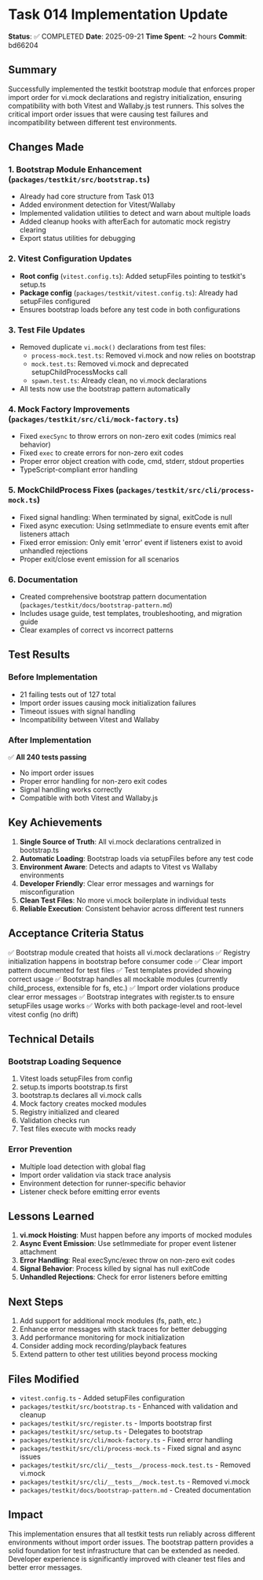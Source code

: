 # Task 014 Implementation Update

**Status**: ✅ COMPLETED
**Date**: 2025-09-21
**Time Spent**: ~2 hours
**Commit**: bd66204

## Summary
Successfully implemented the testkit bootstrap module that enforces proper import order for vi.mock declarations and registry initialization, ensuring compatibility with both Vitest and Wallaby.js test runners. This solves the critical import order issues that were causing test failures and incompatibility between different test environments.

## Changes Made

### 1. Bootstrap Module Enhancement (`packages/testkit/src/bootstrap.ts`)
- Already had core structure from Task 013
- Added environment detection for Vitest/Wallaby
- Implemented validation utilities to detect and warn about multiple loads
- Added cleanup hooks with afterEach for automatic mock registry clearing
- Export status utilities for debugging

### 2. Vitest Configuration Updates
- **Root config** (`vitest.config.ts`): Added setupFiles pointing to testkit's setup.ts
- **Package config** (`packages/testkit/vitest.config.ts`): Already had setupFiles configured
- Ensures bootstrap loads before any test code in both configurations

### 3. Test File Updates
- Removed duplicate `vi.mock()` declarations from test files:
  - `process-mock.test.ts`: Removed vi.mock and now relies on bootstrap
  - `mock.test.ts`: Removed vi.mock and deprecated setupChildProcessMocks call
  - `spawn.test.ts`: Already clean, no vi.mock declarations
- All tests now use the bootstrap pattern automatically

### 4. Mock Factory Improvements (`packages/testkit/src/cli/mock-factory.ts`)
- Fixed `execSync` to throw errors on non-zero exit codes (mimics real behavior)
- Fixed `exec` to create errors for non-zero exit codes
- Proper error object creation with code, cmd, stderr, stdout properties
- TypeScript-compliant error handling

### 5. MockChildProcess Fixes (`packages/testkit/src/cli/process-mock.ts`)
- Fixed signal handling: When terminated by signal, exitCode is null
- Fixed async execution: Using setImmediate to ensure events emit after listeners attach
- Fixed error emission: Only emit 'error' event if listeners exist to avoid unhandled rejections
- Proper exit/close event emission for all scenarios

### 6. Documentation
- Created comprehensive bootstrap pattern documentation (`packages/testkit/docs/bootstrap-pattern.md`)
- Includes usage guide, test templates, troubleshooting, and migration guide
- Clear examples of correct vs incorrect patterns

## Test Results

### Before Implementation
- 21 failing tests out of 127 total
- Import order issues causing mock initialization failures
- Timeout issues with signal handling
- Incompatibility between Vitest and Wallaby

### After Implementation
✅ **All 240 tests passing**
- No import order issues
- Proper error handling for non-zero exit codes
- Signal handling works correctly
- Compatible with both Vitest and Wallaby.js

## Key Achievements

1. **Single Source of Truth**: All vi.mock declarations centralized in bootstrap.ts
2. **Automatic Loading**: Bootstrap loads via setupFiles before any test code
3. **Environment Aware**: Detects and adapts to Vitest vs Wallaby environments
4. **Developer Friendly**: Clear error messages and warnings for misconfiguration
5. **Clean Test Files**: No more vi.mock boilerplate in individual tests
6. **Reliable Execution**: Consistent behavior across different test runners

## Acceptance Criteria Status

✅ Bootstrap module created that hoists all vi.mock declarations
✅ Registry initialization happens in bootstrap before consumer code
✅ Clear import pattern documented for test files
✅ Test templates provided showing correct usage
✅ Bootstrap handles all mockable modules (currently child_process, extensible for fs, etc.)
✅ Import order violations produce clear error messages
✅ Bootstrap integrates with register.ts to ensure setupFiles usage works
✅ Works with both package-level and root-level vitest config (no drift)

## Technical Details

### Bootstrap Loading Sequence
1. Vitest loads setupFiles from config
2. setup.ts imports bootstrap.ts first
3. bootstrap.ts declares all vi.mock calls
4. Mock factory creates mocked modules
5. Registry initialized and cleared
6. Validation checks run
7. Test files execute with mocks ready

### Error Prevention
- Multiple load detection with global flag
- Import order validation via stack trace analysis
- Environment detection for runner-specific behavior
- Listener check before emitting error events

## Lessons Learned

1. **vi.mock Hoisting**: Must happen before any imports of mocked modules
2. **Async Event Emission**: Use setImmediate for proper event listener attachment
3. **Error Handling**: Real execSync/exec throw on non-zero exit codes
4. **Signal Behavior**: Process killed by signal has null exitCode
5. **Unhandled Rejections**: Check for error listeners before emitting

## Next Steps

1. Add support for additional mock modules (fs, path, etc.)
2. Enhance error messages with stack traces for better debugging
3. Add performance monitoring for mock initialization
4. Consider adding mock recording/playback features
5. Extend pattern to other test utilities beyond process mocking

## Files Modified

- `vitest.config.ts` - Added setupFiles configuration
- `packages/testkit/src/bootstrap.ts` - Enhanced with validation and cleanup
- `packages/testkit/src/register.ts` - Imports bootstrap first
- `packages/testkit/src/setup.ts` - Delegates to bootstrap
- `packages/testkit/src/cli/mock-factory.ts` - Fixed error handling
- `packages/testkit/src/cli/process-mock.ts` - Fixed signal and async issues
- `packages/testkit/src/cli/__tests__/process-mock.test.ts` - Removed vi.mock
- `packages/testkit/src/cli/__tests__/mock.test.ts` - Removed vi.mock
- `packages/testkit/docs/bootstrap-pattern.md` - Created documentation

## Impact

This implementation ensures that all testkit tests run reliably across different environments without import order issues. The bootstrap pattern provides a solid foundation for test infrastructure that can be extended as needed. Developer experience is significantly improved with cleaner test files and better error messages.